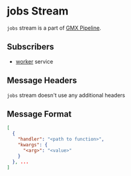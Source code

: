 # jobs Stream

`jobs` stream is a part of [GMX Pipeline](index.md#generic-message-exchange-pipeline).

## Subscribers

- [worker](../services-reference/worker.md) service

## Message Headers

`jobs` stream doesn't use any additional headers

## Message Format

```json
[
  {
    "handler": "<path to function>",
    "kwargs": {
      "<arg>": "<value>"
    }
  }, ...
]
```
